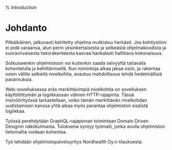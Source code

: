 % Introduction

# Johdanto

Pitkäikäinen, jatkuvasti kehitetty ohjelma mutkistuu herkästi. Jos kehitystiimi
ei pidä varaansa, alun perin yksinkertaisesta ja selkeästä ohjelmakoodista ja suoraviivaisesta tietorakenteesta kasvaa hankalasti hallittava kokonaisuus.

Sotkuiseenkin ohjelmistoon voi kuitenkin saada selvyyttä taitavalla kohentelulla
ja kehittämisellä. Kun toimintoja alkaa jakaa osiin, ja rakentaa osien välille
selkeitä nivelkohtia, avautuu mahdollisuus tehdä hedelmällisiä parannuksia.

Web-sovelluksessa eräs merkittävimpiä nivelkohtia on sovelluksen käyttöliittymän
ja logiikkaosan välinen HTTP-rajapinta. Tässä insinöörityössä tarkastellaan,
voiko tämän merkittävän nivelkohdan uudistamisen kanssa yhtä aikaa myös parantaa ohjelmiston sisäistä logiikkaa.

Työssä perehdytään GraphQL-rajapinnan toimintaan Domain Driven Designin
näkökulmasta. Tuloksena syntyy työmalli, jonka avulla ohjelmiston tietomallia voidaan kohentaa.

Työ tehdään ohjelmistopalveluyritys Nordhealth Oy:n tilauksesta.
